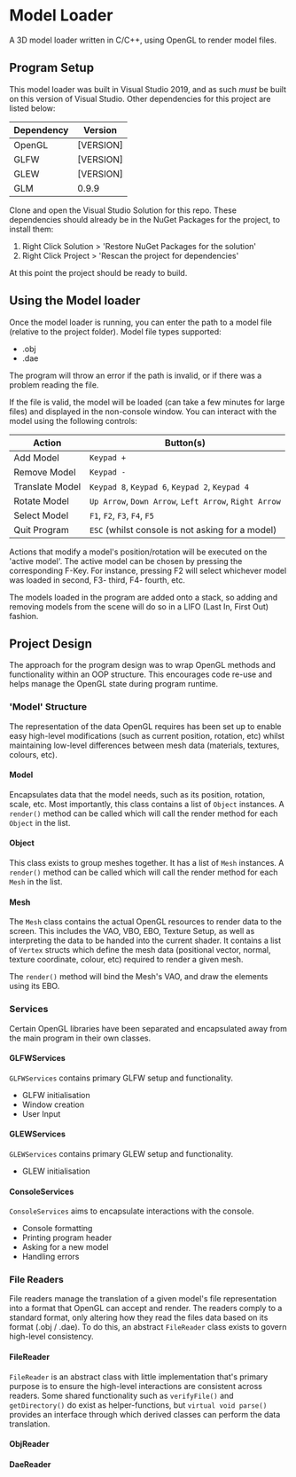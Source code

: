 # Model Loader
A 3D model loader written in C/C++, using OpenGL to render model files.
## Program Setup
This model loader was built in Visual Studio 2019, and as such *must* be built on this version of Visual Studio. Other dependencies for this project are listed below:

Dependency | Version
---------- | ----------
OpenGL     | [VERSION]
GLFW       | [VERSION]
GLEW       | [VERSION]
GLM        | 0.9.9

Clone and open the Visual Studio Solution for this repo. These dependencies should already be in the NuGet Packages for the project, to install them:
1. Right Click Solution > 'Restore NuGet Packages for the solution'
2. Right Click Project > 'Rescan the project for dependencies'

At this point the project should be ready to build.

## Using the Model loader
Once the model loader is running, you can enter the path to a model file (relative to the project folder). Model file types supported:
* .obj
* .dae

The program will throw an error if the path is invalid, or if there was a problem reading the file.

If the file is valid, the model will be loaded (can take a few minutes for large files) and displayed in the non-console window. You can interact with the model using the following controls:

Action          | Button(s)
----------------|---------
Add Model       | `Keypad +`
Remove Model    | `Keypad -`
Translate Model | `Keypad 8`, `Keypad 6`, `Keypad 2`, `Keypad 4`
Rotate Model    | `Up Arrow`, `Down Arrow`, `Left Arrow`, `Right Arrow`
Select Model    | `F1`, `F2`, `F3`, `F4`, `F5`
Quit Program    | `ESC` (whilst console is not asking for a model)

Actions that modify a model's position/rotation will be executed on the 'active model'. The active model can be chosen by pressing the corresponding F-Key. For instance, pressing F2 will select whichever model was loaded in second, F3- third, F4- fourth, etc.

The models loaded in the program are added onto a stack, so adding and removing models from the scene will do so in a LIFO (Last In, First Out) fashion.

## Project Design
The approach for the program design was to wrap OpenGL methods and functionality within an OOP structure. This encourages code re-use and helps manage the OpenGL state during program runtime.

### 'Model' Structure
The representation of the data OpenGL requires has been set up to enable easy high-level modifications (such as current position, rotation, etc) whilst maintaining low-level differences between mesh data (materials, textures, colours, etc).

#### Model
Encapsulates data that the model needs, such as its position, rotation, scale, etc. Most importantly, this class contains a list of `Object` instances. A `render()` method can be called which will call the render method for each `Object` in the list.

#### Object
This class exists to group meshes together. It has a list of `Mesh` instances. A `render()` method can be called which will call the render method for each `Mesh` in the list.

#### Mesh
The `Mesh` class contains the actual OpenGL resources to render data to the screen. This includes the VAO, VBO, EBO, Texture Setup, as well as interpreting the data to be handed into the current shader. It contains a list of `Vertex` structs which define the mesh data (positional vector, normal, texture coordinate, colour, etc) required to render a given mesh.

The `render()` method will bind the Mesh's VAO, and draw the elements using its EBO.

### Services
Certain OpenGL libraries have been separated and encapsulated away from the main program in their own classes.

#### GLFWServices
`GLFWServices` contains primary GLFW setup and functionality.
* GLFW initialisation
* Window creation
* User Input

#### GLEWServices
`GLEWServices` contains primary GLEW setup and functionality.
* GLEW initialisation

#### ConsoleServices
`ConsoleServices` aims to encapsulate interactions with the console.
* Console formatting
* Printing program header
* Asking for a new model
* Handling errors

### File Readers
File readers manage the translation of a given model's file representation into a format that OpenGL can accept and render. The readers comply to a standard format, only altering how they read the files data based on its format (.obj / .dae). To do this, an abstract `FileReader` class exists to govern high-level consistency.

#### FileReader
`FileReader` is an abstract class with little implementation that's primary purpose is to ensure the high-level interactions are consistent across readers. Some shared functionality such as `verifyFile()` and `getDirectory()` do exist as helper-functions, but `virtual void parse()` provides an interface through which derived classes can perform the data translation.

#### ObjReader

#### DaeReader
